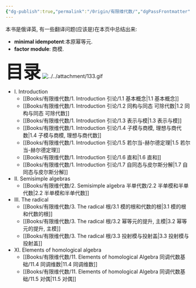 ```yaml
---
{"dg-publish":true,"permalink":"/0rigin/有限维代数/","dgPassFrontmatter":true,"created":"2024-06-26T17:06:11.909+08:00","updated":"2024-08-11T16:18:15.965+08:00"}
---
```


本书是俄译英, 有一些翻译问题(应该是)在本页中总结出来:
+ **minimal idempotent**:本原幂等元.
+ **factor module**: 商模.

<font size="7"> **目录**</font> 
![../../attachment/133.gif](/img/user/attachment/133.gif)

+ Ⅰ. Introduction
	+ [[Books/有限维代数/1. Introduction 引论/1.1 基本概念\|1.1 基本概念]]
	+ [[Books/有限维代数/1. Introduction 引论/1.2 同构与同态 可除代数\|1.2 同构与同态 可除代数]]
	+ [[Books/有限维代数/1. Introduction 引论/1.3 表示与模\|1.3 表示与模]]
	+ [[Books/有限维代数/1. Introduction 引论/1.4 子模与商模, 理想与商代数\|1.4 子模与商模, 理想与商代数]]
	+ [[Books/有限维代数/1. Introduction 引论/1.5 若尔当-赫尔德定理\|1.5 若尔当-赫尔德定理]]
	+ [[Books/有限维代数/1. Introduction 引论/1.6 直和\|1.6 直和]]
	+ [[Books/有限维代数/1. Introduction 引论/1.7 自同态与皮尔斯分解\|1.7 自同态与皮尔斯分解]]
+ Ⅱ. Semisimple algebras
	+ [[Books/有限维代数/2. Semisimple algebra 半单代数/2.2 半单模和半单代数\|2.2 半单模和半单代数]]
+ Ⅲ. The radical
	+ [[Books/有限维代数/3. The radical 根/3.1 模的根和代数的根\|3.1 模的根和代数的根]]
	+ [[Books/有限维代数/3. The radical 根/3.2 幂等元的提升, 主模\|3.2 幂等元的提升, 主模]]
	+ [[Books/有限维代数/3. The radical 根/3.3 投射模与投射盖\|3.3 投射模与投射盖]]
+ Ⅺ. Elements of homological algebra
	+ [[Books/有限维代数/11. Elements of homological Algebra 同调代数基础/11.4 同调维数\|11.4 同调维数]]
	+ [[Books/有限维代数/11. Elements of homological Algebra 同调代数基础/11.5 对偶\|11.5 对偶]]